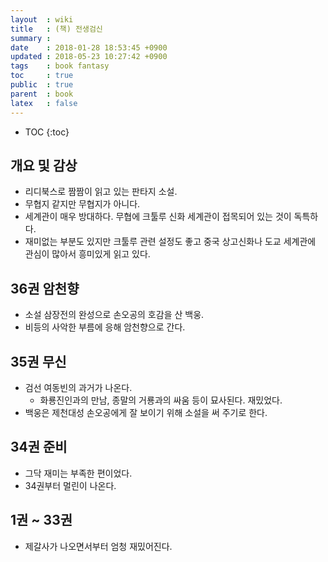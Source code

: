 ```yaml
---
layout  : wiki
title   : (책) 전생검신
summary :
date    : 2018-01-28 18:53:45 +0900
updated : 2018-05-23 10:27:42 +0900
tags    : book fantasy
toc     : true
public  : true
parent  : book
latex   : false
---
```

* TOC
{:toc}

## 개요 및 감상

* 리디북스로 짬짬이 읽고 있는 판타지 소설.
* 무협지 같지만 무협지가 아니다.
* 세계관이 매우 방대하다. 무협에 크툴루 신화 세계관이 접목되어 있는 것이 독특하다.
* 재미없는 부분도 있지만 크툴루 관련 설정도 좋고 중국 상고신화나 도교 세계관에 관심이 많아서 흥미있게 읽고 있다.

## 36권 암천향

* 소설 삼장전의 완성으로 손오공의 호감을 산 백웅.
* 비등의 사악한 부름에 응해 암천향으로 간다.

## 35권 무신

* 검선 여동빈의 과거가 나온다.
    * 화룡진인과의 만남, 종말의 거룡과의 싸움 등이 묘사된다. 재밌었다.
* 백웅은 제천대성 손오공에게 잘 보이기 위해 소설을 써 주기로 한다.

## 34권 준비

* 그닥 재미는 부족한 편이었다.
* 34권부터 멀린이 나온다.

## 1권 ~ 33권

* 제갈사가 나오면서부터 엄청 재밌어진다.

